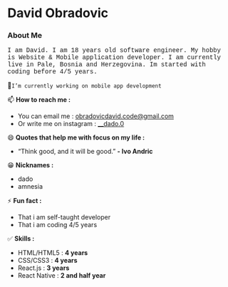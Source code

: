 <h1>David Obradovic</h1>

<h3>About Me</h3>
<p style="font-family: 'Courier New', Courier, monospace;">I am David. I am 18 years old software engineer. My hobby is Website & Mobile application developer. I am currently live in Pale, Bosnia and Herzegovina. Im started with coding before 4/5 years.
</p>

🔭<code>I’m currently working on mobile app development</code>

<!-- - 🌱 I’m currently learning  -->
<!-- - 👯 I’m looking to collaborate on ...
- 🤔 I’m looking for help with ...
- 💬 Ask me about ... -->


📫 <strong>How to reach me :</strong> </br>

- You can email me : <a href='mailto:obradovicdavid.code@gmail.com'>obradovicdavid.code@gmail.com</a> </br>
- Or write me on instagram : <a href='https://instagram.com/__dado.0'>__dado.0</a>


😄 <strong>Quotes that help me with focus on my life :</strong> </br>

- “Think good, and it will be good.” <strong>- Ivo Andric</strong>


😁 <strong> Nicknames :</strong> </br>

- dado </br>
- amnesia

 
⚡ <strong>Fun fact :</strong> </br>

- That i am self-taught developer </br>
- That i am coding 4/5 years


✅ <strong>Skills :</strong> </br>

- HTML/HTML5 : <strong>4 years</strong> </br>
- CSS/CSS3 : <strong>4 years</strong> </br>
- React.js : <strong>3 years</strong> </br>
- React Native : <strong>2 and half year</strong> </br>